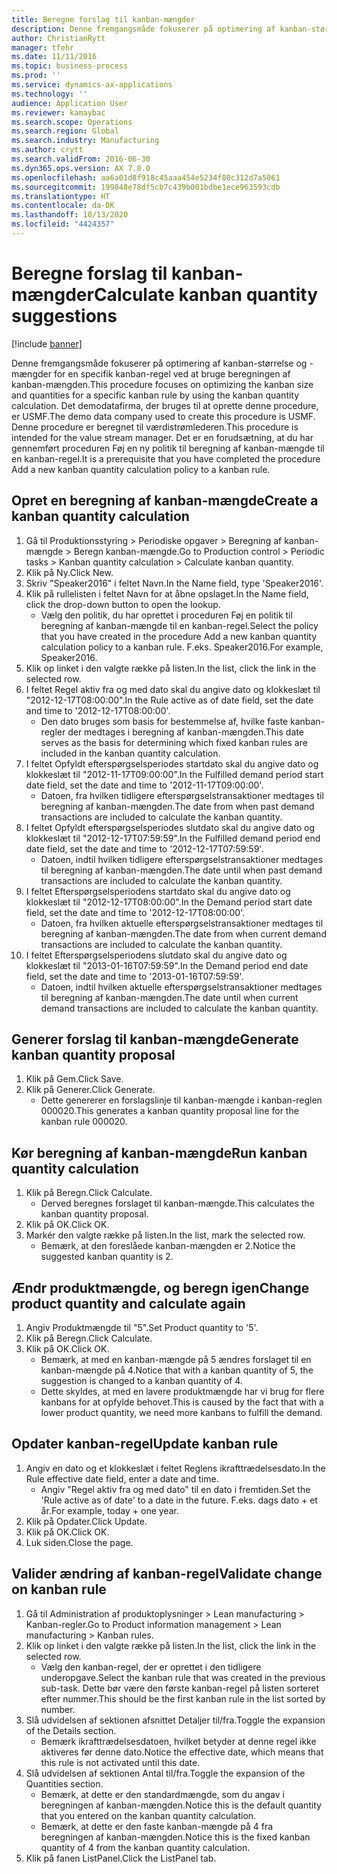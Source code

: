 ```yaml
---
title: Beregne forslag til kanban-mængder
description: Denne fremgangsmåde fokuserer på optimering af kanban-størrelse og -mængder for en specifik kanban-regel ved at bruge beregningen af kanban-mængden.
author: ChristianRytt
manager: tfehr
ms.date: 11/11/2016
ms.topic: business-process
ms.prod: ''
ms.service: dynamics-ax-applications
ms.technology: ''
audience: Application User
ms.reviewer: kamaybac
ms.search.scope: Operations
ms.search.region: Global
ms.search.industry: Manufacturing
ms.author: crytt
ms.search.validFrom: 2016-06-30
ms.dyn365.ops.version: AX 7.0.0
ms.openlocfilehash: aa6a01d8f918c45aaa454e5234f80c312d7a5061
ms.sourcegitcommit: 199848e78df5cb7c439b001bdbe1ece963593cdb
ms.translationtype: HT
ms.contentlocale: da-DK
ms.lasthandoff: 10/13/2020
ms.locfileid: "4424357"
---
```

# <a name="calculate-kanban-quantity-suggestions"></a><span data-ttu-id="852da-103">Beregne forslag til kanban-mængder</span><span class="sxs-lookup"><span data-stu-id="852da-103">Calculate kanban quantity suggestions</span></span>

[!include [banner](../../includes/banner.md)]

<span data-ttu-id="852da-104">Denne fremgangsmåde fokuserer på optimering af kanban-størrelse og -mængder for en specifik kanban-regel ved at bruge beregningen af kanban-mængden.</span><span class="sxs-lookup"><span data-stu-id="852da-104">This procedure focuses on optimizing the kanban size and quantities for a specific kanban rule by using the kanban quantity calculation.</span></span> <span data-ttu-id="852da-105">Det demodatafirma, der bruges til at oprette denne procedure, er USMF.</span><span class="sxs-lookup"><span data-stu-id="852da-105">The demo data company used to create this procedure is USMF.</span></span> <span data-ttu-id="852da-106">Denne procedure er beregnet til værdistrømlederen.</span><span class="sxs-lookup"><span data-stu-id="852da-106">This procedure is intended for the value stream manager.</span></span> <span data-ttu-id="852da-107">Det er en forudsætning, at du har gennemført proceduren Føj en ny politik til beregning af kanban-mængde til en kanban-regel.</span><span class="sxs-lookup"><span data-stu-id="852da-107">It is a prerequisite that you have completed the procedure Add a new kanban quantity calculation policy to a kanban rule.</span></span>


## <a name="create-a-kanban-quantity-calculation"></a><span data-ttu-id="852da-108">Opret en beregning af kanban-mængde</span><span class="sxs-lookup"><span data-stu-id="852da-108">Create a kanban quantity calculation</span></span>
1. <span data-ttu-id="852da-109">Gå til Produktionsstyring > Periodiske opgaver > Beregning af kanban-mængde > Beregn kanban-mængde.</span><span class="sxs-lookup"><span data-stu-id="852da-109">Go to Production control > Periodic tasks > Kanban quantity calculation > Calculate kanban quantity.</span></span>
2. <span data-ttu-id="852da-110">Klik på Ny.</span><span class="sxs-lookup"><span data-stu-id="852da-110">Click New.</span></span>
3. <span data-ttu-id="852da-111">Skriv "Speaker2016" i feltet Navn.</span><span class="sxs-lookup"><span data-stu-id="852da-111">In the Name field, type 'Speaker2016'.</span></span>
4. <span data-ttu-id="852da-112">Klik på rullelisten i feltet Navn for at åbne opslaget.</span><span class="sxs-lookup"><span data-stu-id="852da-112">In the Name field, click the drop-down button to open the lookup.</span></span>
    * <span data-ttu-id="852da-113">Vælg den politik, du har oprettet i proceduren Føj en politik til beregning af kanban-mængde til en kanban-regel.</span><span class="sxs-lookup"><span data-stu-id="852da-113">Select the policy that you have created in the procedure Add a new kanban quantity calculation policy to a kanban rule.</span></span> <span data-ttu-id="852da-114">F.eks. Speaker2016.</span><span class="sxs-lookup"><span data-stu-id="852da-114">For example, Speaker2016.</span></span>  
5. <span data-ttu-id="852da-115">Klik op linket i den valgte række på listen.</span><span class="sxs-lookup"><span data-stu-id="852da-115">In the list, click the link in the selected row.</span></span>
6. <span data-ttu-id="852da-116">I feltet Regel aktiv fra og med dato skal du angive dato og klokkeslæt til "2012-12-17T08:00:00".</span><span class="sxs-lookup"><span data-stu-id="852da-116">In the Rule active as of date field, set the date and time to '2012-12-17T08:00:00'.</span></span>
    * <span data-ttu-id="852da-117">Den dato bruges som basis for bestemmelse af, hvilke faste kanban-regler der medtages i beregning af kanban-mængden.</span><span class="sxs-lookup"><span data-stu-id="852da-117">This date serves as the basis for determining which fixed kanban rules are included in the kanban quantity calculation.</span></span>  
7. <span data-ttu-id="852da-118">I feltet Opfyldt efterspørgselsperiodes startdato skal du angive dato og klokkeslæt til "2012-11-17T09:00:00".</span><span class="sxs-lookup"><span data-stu-id="852da-118">In the Fulfilled demand period start date field, set the date and time to '2012-11-17T09:00:00'.</span></span>
    * <span data-ttu-id="852da-119">Datoen, fra hvilken tidligere efterspørgselstransaktioner medtages til beregning af kanban-mængden.</span><span class="sxs-lookup"><span data-stu-id="852da-119">The date from when past demand transactions are included to calculate the kanban quantity.</span></span>  
8. <span data-ttu-id="852da-120">I feltet Opfyldt efterspørgselsperiodes slutdato skal du angive dato og klokkeslæt til "2012-12-17T07:59:59".</span><span class="sxs-lookup"><span data-stu-id="852da-120">In the Fulfilled demand period end date field, set the date and time to '2012-12-17T07:59:59'.</span></span>
    * <span data-ttu-id="852da-121">Datoen, indtil hvilken tidligere efterspørgselstransaktioner medtages til beregning af kanban-mængden.</span><span class="sxs-lookup"><span data-stu-id="852da-121">The date until when past demand transactions are included to calculate the kanban quantity.</span></span>  
9. <span data-ttu-id="852da-122">I feltet Efterspørgselsperiodens startdato skal du angive dato og klokkeslæt til "2012-12-17T08:00:00".</span><span class="sxs-lookup"><span data-stu-id="852da-122">In the Demand period start date field, set the date and time to '2012-12-17T08:00:00'.</span></span>
    * <span data-ttu-id="852da-123">Datoen, fra hvilken aktuelle efterspørgselstransaktioner medtages til beregning af kanban-mængden.</span><span class="sxs-lookup"><span data-stu-id="852da-123">The date from when current demand transactions are included to calculate the kanban quantity.</span></span>  
10. <span data-ttu-id="852da-124">I feltet Efterspørgselsperiodens slutdato skal du angive dato og klokkeslæt til "2013-01-16T07:59:59".</span><span class="sxs-lookup"><span data-stu-id="852da-124">In the Demand period end date field, set the date and time to '2013-01-16T07:59:59'.</span></span>
    * <span data-ttu-id="852da-125">Datoen, indtil hvilken aktuelle efterspørgselstransaktioner medtages til beregning af kanban-mængden.</span><span class="sxs-lookup"><span data-stu-id="852da-125">The date until when current demand transactions are included to calculate the kanban quantity.</span></span>  

## <a name="generate-kanban-quantity-proposal"></a><span data-ttu-id="852da-126">Generer forslag til kanban-mængde</span><span class="sxs-lookup"><span data-stu-id="852da-126">Generate kanban quantity proposal</span></span>
1. <span data-ttu-id="852da-127">Klik på Gem.</span><span class="sxs-lookup"><span data-stu-id="852da-127">Click Save.</span></span>
2. <span data-ttu-id="852da-128">Klik på Generer.</span><span class="sxs-lookup"><span data-stu-id="852da-128">Click Generate.</span></span>
    * <span data-ttu-id="852da-129">Dette genererer en forslagslinje til kanban-mængde i kanban-reglen 000020.</span><span class="sxs-lookup"><span data-stu-id="852da-129">This generates a kanban quantity proposal line for the kanban rule 000020.</span></span>  

## <a name="run-kanban-quantity-calculation"></a><span data-ttu-id="852da-130">Kør beregning af kanban-mængde</span><span class="sxs-lookup"><span data-stu-id="852da-130">Run kanban quantity calculation</span></span>
1. <span data-ttu-id="852da-131">Klik på Beregn.</span><span class="sxs-lookup"><span data-stu-id="852da-131">Click Calculate.</span></span>
    * <span data-ttu-id="852da-132">Derved beregnes forslaget til kanban-mængde.</span><span class="sxs-lookup"><span data-stu-id="852da-132">This calculates the kanban quantity proposal.</span></span>  
2. <span data-ttu-id="852da-133">Klik på OK.</span><span class="sxs-lookup"><span data-stu-id="852da-133">Click OK.</span></span>
3. <span data-ttu-id="852da-134">Markér den valgte række på listen.</span><span class="sxs-lookup"><span data-stu-id="852da-134">In the list, mark the selected row.</span></span>
    * <span data-ttu-id="852da-135">Bemærk, at den foreslåede kanban-mængden er 2.</span><span class="sxs-lookup"><span data-stu-id="852da-135">Notice the suggested kanban quantity is 2.</span></span>  

## <a name="change-product-quantity-and-calculate-again"></a><span data-ttu-id="852da-136">Ændr produktmængde, og beregn igen</span><span class="sxs-lookup"><span data-stu-id="852da-136">Change product quantity and calculate again</span></span>
1. <span data-ttu-id="852da-137">Angiv Produktmængde til "5".</span><span class="sxs-lookup"><span data-stu-id="852da-137">Set Product quantity to '5'.</span></span>
2. <span data-ttu-id="852da-138">Klik på Beregn.</span><span class="sxs-lookup"><span data-stu-id="852da-138">Click Calculate.</span></span>
3. <span data-ttu-id="852da-139">Klik på OK.</span><span class="sxs-lookup"><span data-stu-id="852da-139">Click OK.</span></span>
    * <span data-ttu-id="852da-140">Bemærk, at med en kanban-mængde på 5 ændres forslaget til en kanban-mængde på 4.</span><span class="sxs-lookup"><span data-stu-id="852da-140">Notice that with a kanban quantity of 5, the suggestion is changed to a kanban quantity of 4.</span></span>  
    * <span data-ttu-id="852da-141">Dette skyldes, at med en lavere produktmængde har vi brug for flere kanbans for at opfylde behovet.</span><span class="sxs-lookup"><span data-stu-id="852da-141">This is caused by the fact that with a lower product quantity, we need more kanbans to fulfill the demand.</span></span>  

## <a name="update-kanban-rule"></a><span data-ttu-id="852da-142">Opdater kanban-regel</span><span class="sxs-lookup"><span data-stu-id="852da-142">Update kanban rule</span></span>
1. <span data-ttu-id="852da-143">Angiv en dato og et klokkeslæt i feltet Reglens ikrafttrædelsesdato.</span><span class="sxs-lookup"><span data-stu-id="852da-143">In the Rule effective date field, enter a date and time.</span></span>
    * <span data-ttu-id="852da-144">Angiv "Regel aktiv fra og med dato" til en dato i fremtiden.</span><span class="sxs-lookup"><span data-stu-id="852da-144">Set the 'Rule active as of date' to a date in the future.</span></span> <span data-ttu-id="852da-145">F.eks. dags dato + et år.</span><span class="sxs-lookup"><span data-stu-id="852da-145">For example, today + one year.</span></span>  
2. <span data-ttu-id="852da-146">Klik på Opdater.</span><span class="sxs-lookup"><span data-stu-id="852da-146">Click Update.</span></span>
3. <span data-ttu-id="852da-147">Klik på OK.</span><span class="sxs-lookup"><span data-stu-id="852da-147">Click OK.</span></span>
4. <span data-ttu-id="852da-148">Luk siden.</span><span class="sxs-lookup"><span data-stu-id="852da-148">Close the page.</span></span>

## <a name="validate-change-on-kanban-rule"></a><span data-ttu-id="852da-149">Valider ændring af kanban-regel</span><span class="sxs-lookup"><span data-stu-id="852da-149">Validate change on kanban rule</span></span>
1. <span data-ttu-id="852da-150">Gå til Administration af produktoplysninger > Lean manufacturing > Kanban-regler.</span><span class="sxs-lookup"><span data-stu-id="852da-150">Go to Product information management > Lean manufacturing > Kanban rules.</span></span>
2. <span data-ttu-id="852da-151">Klik op linket i den valgte række på listen.</span><span class="sxs-lookup"><span data-stu-id="852da-151">In the list, click the link in the selected row.</span></span>
    * <span data-ttu-id="852da-152">Vælg den kanban-regel, der er oprettet i den tidligere underopgave.</span><span class="sxs-lookup"><span data-stu-id="852da-152">Select the kanban rule that was created in the previous sub-task.</span></span> <span data-ttu-id="852da-153">Dette bør være den første kanban-regel på listen sorteret efter nummer.</span><span class="sxs-lookup"><span data-stu-id="852da-153">This should be the first kanban rule in the list sorted by number.</span></span>  
3. <span data-ttu-id="852da-154">Slå udvidelsen af sektionen afsnittet Detaljer til/fra.</span><span class="sxs-lookup"><span data-stu-id="852da-154">Toggle the expansion of the Details section.</span></span>
    * <span data-ttu-id="852da-155">Bemærk ikrafttrædelsesdatoen, hvilket betyder at denne regel ikke aktiveres før denne dato.</span><span class="sxs-lookup"><span data-stu-id="852da-155">Notice the effective date, which means that this rule is not activated until this date.</span></span>  
4. <span data-ttu-id="852da-156">Slå udvidelsen af sektionen Antal til/fra.</span><span class="sxs-lookup"><span data-stu-id="852da-156">Toggle the expansion of the Quantities section.</span></span>
    * <span data-ttu-id="852da-157">Bemærk, at dette er den standardmængde, som du angav i beregningen af kanban-mængden.</span><span class="sxs-lookup"><span data-stu-id="852da-157">Notice this is the default quantity that you entered on the kanban quantity calculation.</span></span>  
    * <span data-ttu-id="852da-158">Bemærk, at dette er den faste kanban-mængde på 4 fra beregningen af kanban-mængden.</span><span class="sxs-lookup"><span data-stu-id="852da-158">Notice this is the fixed kanban quantity of 4 from the kanban quantity calculation.</span></span>  
5. <span data-ttu-id="852da-159">Klik på fanen ListPanel.</span><span class="sxs-lookup"><span data-stu-id="852da-159">Click the ListPanel tab.</span></span>

